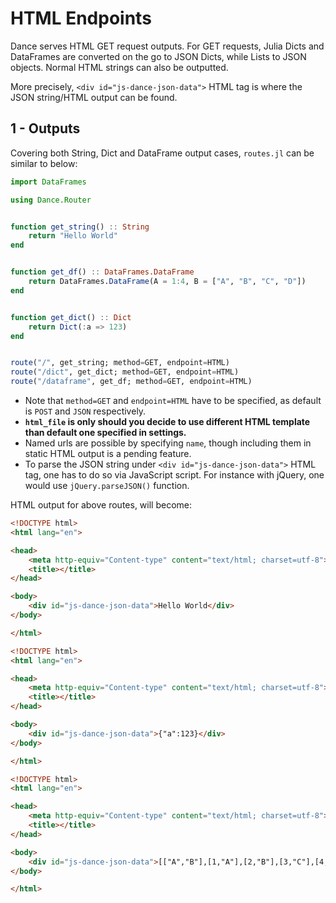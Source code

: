 # HTML Endpoints

Dance serves HTML GET request outputs.
For GET requests, Julia Dicts and DataFrames are converted on the go to JSON Dicts, while Lists to JSON objects. Normal HTML strings can also be outputted.

More precisely, `<div id="js-dance-json-data">` HTML tag is where the JSON string/HTML output can be found.

## 1 - Outputs

Covering both String, Dict and DataFrame output cases, `routes.jl` can be similar to below:

```julia
import DataFrames

using Dance.Router


function get_string() :: String
    return "Hello World"
end


function get_df() :: DataFrames.DataFrame
    return DataFrames.DataFrame(A = 1:4, B = ["A", "B", "C", "D"])
end


function get_dict() :: Dict
    return Dict(:a => 123)
end


route("/", get_string; method=GET, endpoint=HTML)
route("/dict", get_dict; method=GET, endpoint=HTML)
route("/dataframe", get_df; method=GET, endpoint=HTML)
```

- Note that `method=GET` and `endpoint=HTML` have to be specified, as default is `POST` and `JSON` respectively.
- **`html_file` is only should you decide to use different HTML template than default one specified in settings.**
- Named urls are possible by specifying `name`, though including them in static HTML output is a pending feature.
- To parse the JSON string under `<div id="js-dance-json-data">` HTML tag, one has to do so via JavaScript script.
  For instance with jQuery, one would use `jQuery.parseJSON()` function.

HTML output for above routes, will become: 

```html
<!DOCTYPE html>
<html lang="en">

<head>
    <meta http-equiv="Content-type" content="text/html; charset=utf-8">
    <title></title>
</head>

<body>
    <div id="js-dance-json-data">Hello World</div>
</body>

</html>
```

```html
<!DOCTYPE html>
<html lang="en">

<head>
    <meta http-equiv="Content-type" content="text/html; charset=utf-8">
    <title></title>
</head>

<body>
    <div id="js-dance-json-data">{"a":123}</div>
</body>

</html>
```

```html
<!DOCTYPE html>
<html lang="en">

<head>
    <meta http-equiv="Content-type" content="text/html; charset=utf-8">
    <title></title>
</head>

<body>
    <div id="js-dance-json-data">[["A","B"],[1,"A"],[2,"B"],[3,"C"],[4,"D"]]</div>
</body>

</html>
```
